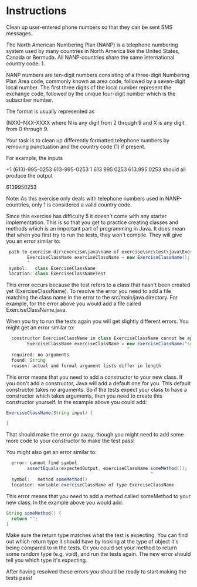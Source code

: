 # Instructions
Clean up user-entered phone numbers so that they can be sent SMS messages.

The North American Numbering Plan (NANP) is a telephone numbering system used by many countries in North America like the United States, Canada or Bermuda. All NANP-countries share the same international country code: 1.

NANP numbers are ten-digit numbers consisting of a three-digit Numbering Plan Area code, commonly known as area code, followed by a seven-digit local number. The first three digits of the local number represent the exchange code, followed by the unique four-digit number which is the subscriber number.

The format is usually represented as

(NXX)-NXX-XXXX
where N is any digit from 2 through 9 and X is any digit from 0 through 9.

Your task is to clean up differently formatted telephone numbers by removing punctuation and the country code (1) if present.

For example, the inputs

+1 (613)-995-0253
613-995-0253
1 613 995 0253
613.995.0253
should all produce the output

6139950253

Note: As this exercise only deals with telephone numbers used in NANP-countries, only 1 is considered a valid country code.

Since this exercise has difficulty 5 it doesn't come with any starter implementation. This is so that you get to practice creating classes and methods which is an important part of programming in Java. It does mean that when you first try to run the tests, they won't compile. They will give you an error similar to:
```java
 path-to-exercism-dir\exercism\java\name-of-exercise\src\test\java\ExerciseClassNameTest.java:14: error: cannot find symbol
        ExerciseClassName exerciseClassName = new ExerciseClassName();
        ^
 symbol:   class ExerciseClassName
 location: class ExerciseClassNameTest
 ```
This error occurs because the test refers to a class that hasn't been created yet (ExerciseClassName). To resolve the error you need to add a file matching the class name in the error to the src/main/java directory. For example, for the error above you would add a file called ExerciseClassName.java.

When you try to run the tests again you will get slightly different errors. You might get an error similar to:
```java
  constructor ExerciseClassName in class ExerciseClassName cannot be applied to given types;
        ExerciseClassName exerciseClassName = new ExerciseClassName("some argument");
                                              ^
  required: no arguments
  found: String
  reason: actual and formal argument lists differ in length
  ```
This error means that you need to add a constructor to your new class. If you don't add a constructor, Java will add a default one for you. This default constructor takes no arguments. So if the tests expect your class to have a constructor which takes arguments, then you need to create this constructor yourself. In the example above you could add:
```java
ExerciseClassName(String input) {

}
```
That should make the error go away, though you might need to add some more code to your constructor to make the test pass!

You might also get an error similar to:
```java
  error: cannot find symbol
        assertEquals(expectedOutput, exerciseClassName.someMethod());
                                                       ^
  symbol:   method someMethod()
  location: variable exerciseClassName of type ExerciseClassName
```
This error means that you need to add a method called someMethod to your new class. In the example above you would add:
```java
String someMethod() {
  return "";
}
```
Make sure the return type matches what the test is expecting. You can find out which return type it should have by looking at the type of object it's being compared to in the tests. Or you could set your method to return some random type (e.g. void), and run the tests again. The new error should tell you which type it's expecting.

After having resolved these errors you should be ready to start making the tests pass!
